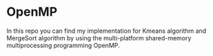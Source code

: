 # OpenMP

In this repo you can find my implementation for Kmeans algorithm and MergeSort algorithm by using the multi-platform shared-memory multiprocessing programming OpenMP.
